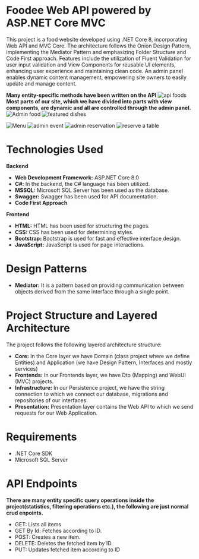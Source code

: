 # Foodee Web API powered by ASP.NET Core MVC

This project is a food website developed using .NET Core 8, incorporating Web API and MVC Core. The architecture follows the Onion Design Pattern, implementing the Mediator Pattern and emphasizing Folder Structure and Code First approach. Features include the utilization of Fluent Validation for user input validation and View Components for reusable UI elements, enhancing user experience and maintaining clean code. An admin panel enables dynamic content management, empowering site owners to easily update and manage content.

**Many entity-specific methods have been written on the API**
![api foods](https://github.com/senerdag/Foodee-AspNetCore-WebApi/assets/79213168/5b5ab9f1-223c-4deb-b1da-c40334f5c986)
**Most parts of our site, which we have divided into parts with view components, are dynamic and all are controlled through the admin panel.**
![Admin food](https://github.com/senerdag/Foodee-AspNetCore-WebApi/assets/79213168/54cdc986-5e73-492a-befd-a3f356bee1a4)
![featured dishes](https://github.com/senerdag/Foodee-AspNetCore-WebApi/assets/79213168/fb8a6cc1-203e-4bc3-b87a-a43bdd5ae0a0)

![Menu](https://github.com/senerdag/Foodee-AspNetCore-WebApi/assets/79213168/a64df450-3750-4d6b-819a-1a8e7f67fa15)
![admin event](https://github.com/senerdag/Foodee-AspNetCore-WebApi/assets/79213168/61db502d-36d6-4a24-9f36-5f3ce23620f8)
![admin reservation](https://github.com/senerdag/Foodee-AspNetCore-WebApi/assets/79213168/509fae7a-0326-453a-b4c7-5df524e100fa)
![reserve a table](https://github.com/senerdag/Foodee-AspNetCore-WebApi/assets/79213168/de2ffe11-2057-40ac-b556-d079589dabab)
# Technologies Used
**Backend**
- **Web Development Framework:** ASP.NET Core 8.0
- **C#:** In the backend, the C# language has been utilized.
- **MSSQL:** Microsoft SQL Server has been used as the database.
- **Swagger:** Swagger has been used for API documentation.
- **Code First Approach**


 
**Frontend**
- **HTML:** HTML has been used for structuring the pages.
- **CSS:** CSS has been used for determining styles.
- **Bootstrap:** Bootstrap is used for fast and effective interface design.
- **JavaScript:** JavaScript is used for page interactions.


# **Design Patterns**
- **Mediator:** It is a pattern based on providing communication between objects derived from the same interface through a single point.

 
# **Project Structure and Layered Architecture**
 The project follows the following layered architecture structure:
 - **Core:** In the Core layer we have Domain (class project where we define Entities) and Application (we have Design Pattern, Interfaces and mostly services)
 - **Frontends:** In our Frontends layer, we have Dto (Mapping) and WebUI (MVC) projects.
 - **Infrastructure:** In our Persistence project, we have the string connection to which we connect our database, migrations and repositories of our interfaces.
 - **Presentation:** Presentation layer contains the Web API to which we send requests for our Web Application.

   
# **Requirements**
- .NET Core SDK
- Microsoft SQL Server

  
# **API Endpoints**
**There are many entity specific query operations inside the project(statistics, filtering operations etc.), the following are just normal crud enpoints.**
- GET: Lists all items 
- GET By Id: Fetches according to ID. 
- POST: Creates a new item. 
- DELETE: Deletes the fetched item by ID. 
- PUT: Updates fetched item according to ID 
